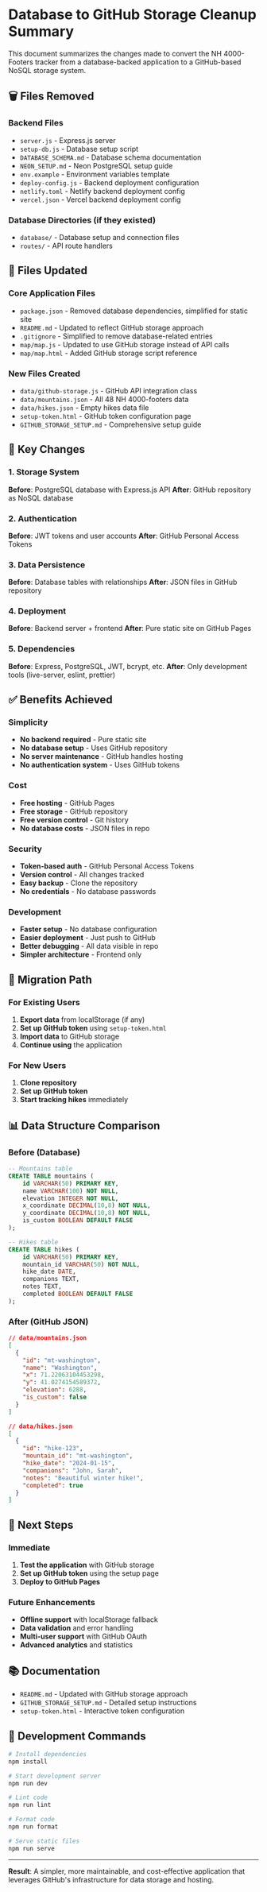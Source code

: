 # Database to GitHub Storage Cleanup Summary

This document summarizes the changes made to convert the NH 4000-Footers tracker from a database-backed application to a GitHub-based NoSQL storage system.

## 🗑️ Files Removed

### Backend Files
- `server.js` - Express.js server
- `setup-db.js` - Database setup script
- `DATABASE_SCHEMA.md` - Database schema documentation
- `NEON_SETUP.md` - Neon PostgreSQL setup guide
- `env.example` - Environment variables template
- `deploy-config.js` - Backend deployment configuration
- `netlify.toml` - Netlify backend deployment config
- `vercel.json` - Vercel backend deployment config

### Database Directories (if they existed)
- `database/` - Database setup and connection files
- `routes/` - API route handlers

## 📝 Files Updated

### Core Application Files
- `package.json` - Removed database dependencies, simplified for static site
- `README.md` - Updated to reflect GitHub storage approach
- `.gitignore` - Simplified to remove database-related entries
- `map/map.js` - Updated to use GitHub storage instead of API calls
- `map/map.html` - Added GitHub storage script reference

### New Files Created
- `data/github-storage.js` - GitHub API integration class
- `data/mountains.json` - All 48 NH 4000-footers data
- `data/hikes.json` - Empty hikes data file
- `setup-token.html` - GitHub token configuration page
- `GITHUB_STORAGE_SETUP.md` - Comprehensive setup guide

## 🔄 Key Changes

### 1. Storage System
**Before**: PostgreSQL database with Express.js API
**After**: GitHub repository as NoSQL database

### 2. Authentication
**Before**: JWT tokens and user accounts
**After**: GitHub Personal Access Tokens

### 3. Data Persistence
**Before**: Database tables with relationships
**After**: JSON files in GitHub repository

### 4. Deployment
**Before**: Backend server + frontend
**After**: Pure static site on GitHub Pages

### 5. Dependencies
**Before**: Express, PostgreSQL, JWT, bcrypt, etc.
**After**: Only development tools (live-server, eslint, prettier)

## ✅ Benefits Achieved

### Simplicity
- **No backend required** - Pure static site
- **No database setup** - Uses GitHub repository
- **No server maintenance** - GitHub handles hosting
- **No authentication system** - Uses GitHub tokens

### Cost
- **Free hosting** - GitHub Pages
- **Free storage** - GitHub repository
- **Free version control** - Git history
- **No database costs** - JSON files in repo

### Security
- **Token-based auth** - GitHub Personal Access Tokens
- **Version control** - All changes tracked
- **Easy backup** - Clone the repository
- **No credentials** - No database passwords

### Development
- **Faster setup** - No database configuration
- **Easier deployment** - Just push to GitHub
- **Better debugging** - All data visible in repo
- **Simpler architecture** - Frontend only

## 🚀 Migration Path

### For Existing Users
1. **Export data** from localStorage (if any)
2. **Set up GitHub token** using `setup-token.html`
3. **Import data** to GitHub storage
4. **Continue using** the application

### For New Users
1. **Clone repository**
2. **Set up GitHub token**
3. **Start tracking hikes** immediately

## 📊 Data Structure Comparison

### Before (Database)
```sql
-- Mountains table
CREATE TABLE mountains (
    id VARCHAR(50) PRIMARY KEY,
    name VARCHAR(100) NOT NULL,
    elevation INTEGER NOT NULL,
    x_coordinate DECIMAL(10,8) NOT NULL,
    y_coordinate DECIMAL(10,8) NOT NULL,
    is_custom BOOLEAN DEFAULT FALSE
);

-- Hikes table
CREATE TABLE hikes (
    id VARCHAR(50) PRIMARY KEY,
    mountain_id VARCHAR(50) NOT NULL,
    hike_date DATE,
    companions TEXT,
    notes TEXT,
    completed BOOLEAN DEFAULT FALSE
);
```

### After (GitHub JSON)
```json
// data/mountains.json
[
  {
    "id": "mt-washington",
    "name": "Washington",
    "x": 71.22063104453298,
    "y": 41.0274154589372,
    "elevation": 6288,
    "is_custom": false
  }
]

// data/hikes.json
[
  {
    "id": "hike-123",
    "mountain_id": "mt-washington",
    "hike_date": "2024-01-15",
    "companions": "John, Sarah",
    "notes": "Beautiful winter hike!",
    "completed": true
  }
]
```

## 🎯 Next Steps

### Immediate
1. **Test the application** with GitHub storage
2. **Set up GitHub token** using the setup page
3. **Deploy to GitHub Pages**

### Future Enhancements
- **Offline support** with localStorage fallback
- **Data validation** and error handling
- **Multi-user support** with GitHub OAuth
- **Advanced analytics** and statistics

## 📚 Documentation

- `README.md` - Updated with GitHub storage approach
- `GITHUB_STORAGE_SETUP.md` - Detailed setup instructions
- `setup-token.html` - Interactive token configuration

## 🔧 Development Commands

```bash
# Install dependencies
npm install

# Start development server
npm run dev

# Lint code
npm run lint

# Format code
npm run format

# Serve static files
npm run serve
```

---

**Result**: A simpler, more maintainable, and cost-effective application that leverages GitHub's infrastructure for data storage and hosting. 